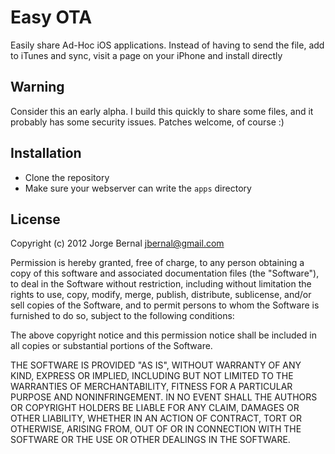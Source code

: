 # Easy OTA

Easily share Ad-Hoc iOS applications. Instead of having to send the file, add to iTunes and sync, visit a page on your iPhone and install directly

## Warning

Consider this an early alpha. I build this quickly to share some files, and it probably has some security issues.
Patches welcome, of course :)

## Installation

* Clone the repository
* Make sure your webserver can write the `apps` directory


## License

Copyright (c) 2012 Jorge Bernal <jbernal@gmail.com>

Permission is hereby granted, free of charge, to any person obtaining a copy of this software and associated documentation files (the "Software"), to deal in the Software without restriction, including without limitation the rights to use, copy, modify, merge, publish, distribute, sublicense, and/or sell copies of the Software, and to permit persons to whom the Software is furnished to do so, subject to the following conditions:

The above copyright notice and this permission notice shall be included in all copies or substantial portions of the Software.

THE SOFTWARE IS PROVIDED "AS IS", WITHOUT WARRANTY OF ANY KIND, EXPRESS OR IMPLIED, INCLUDING BUT NOT LIMITED TO THE WARRANTIES OF MERCHANTABILITY, FITNESS FOR A PARTICULAR PURPOSE AND NONINFRINGEMENT. IN NO EVENT SHALL THE AUTHORS OR COPYRIGHT HOLDERS BE LIABLE FOR ANY CLAIM, DAMAGES OR OTHER LIABILITY, WHETHER IN AN ACTION OF CONTRACT, TORT OR OTHERWISE, ARISING FROM, OUT OF OR IN CONNECTION WITH THE SOFTWARE OR THE USE OR OTHER DEALINGS IN THE SOFTWARE.